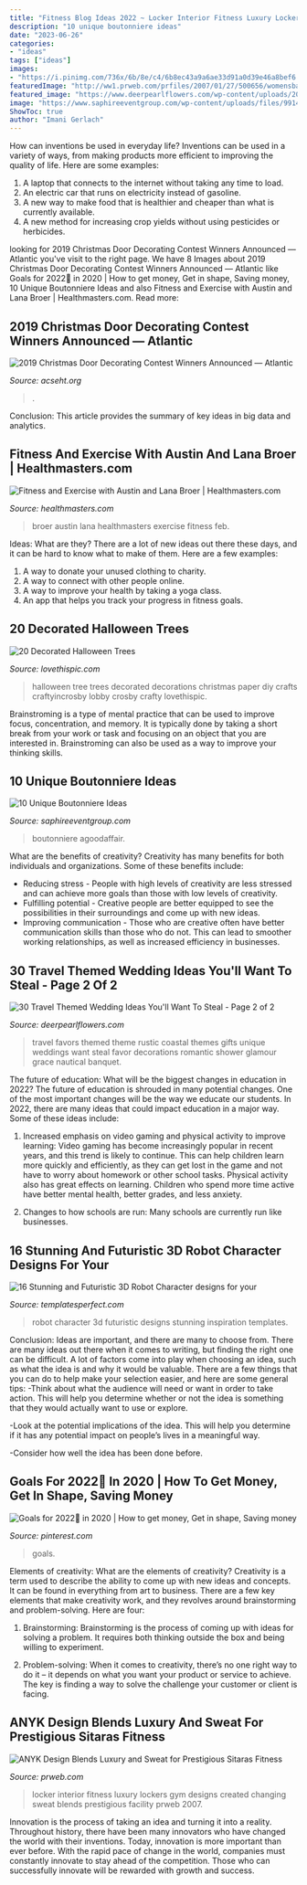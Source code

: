 ```yaml
---
title: "Fitness Blog Ideas 2022 ~ Locker Interior Fitness Luxury Lockers Gym Designs Created Changing Sweat Blends Prestigious Facility Prweb 2007"
description: "10 unique boutonniere ideas"
date: "2023-06-26"
categories:
- "ideas"
tags: ["ideas"]
images:
- "https://i.pinimg.com/736x/6b/8e/c4/6b8ec43a9a6ae33d91a0d39e46a8bef6.jpg"
featuredImage: "http://ww1.prweb.com/prfiles/2007/01/27/500656/womensbathsinks1.jpg"
featured_image: "https://www.deerpearlflowers.com/wp-content/uploads/2015/04/rustic-travel-themed-favors.jpg"
image: "https://www.saphireeventgroup.com/wp-content/uploads/files/9914/5694/2696/unique_boutonniere_3.jpg"
ShowToc: true
author: "Imani Gerlach"
---
```



How can inventions be used in everyday life?
Inventions can be used in a variety of ways, from making products more efficient to improving the quality of life. Here are some examples: 
1. A laptop that connects to the internet without taking any time to load. 
2. An electric car that runs on electricity instead of gasoline. 
3. A new way to make food that is healthier and cheaper than what is currently available. 
4. A new method for increasing crop yields without using pesticides or herbicides.

	

		
looking for 2019 Christmas Door Decorating Contest Winners Announced — Atlantic you've visit to the right page. We have 8 Images about 2019 Christmas Door Decorating Contest Winners Announced — Atlantic like Goals for 2022🥰 in 2020 | How to get money, Get in shape, Saving money, 10 Unique Boutonniere Ideas and also Fitness and Exercise with Austin and Lana Broer | Healthmasters.com. Read more:
		
    
## 2019 Christmas Door Decorating Contest Winners Announced — Atlantic

<img loading=lazy src="https://acseht.org/wp-content/uploads/2019/12/78939577_10157603603830053_4831572538502938624_o.jpg" onerror="this.onerror=null;this.src='https://tse3.mm.bing.net/th?id=OIP.WFmDxVv6bvW5sZVp0-M_PAHaJ4&amp;pid=15.1';" alt="2019 Christmas Door Decorating Contest Winners Announced — Atlantic">

_Source: acseht.org_

>. 

	

Conclusion:
This article provides the summary of key ideas in big data and analytics.

    
## Fitness And Exercise With Austin And Lana Broer | Healthmasters.com

<img loading=lazy src="https://healthmasters.com/sites/default/files/images/IMG_0682(6).jpg" onerror="this.onerror=null;this.src='https://tse2.mm.bing.net/th?id=OIP.crJ2_Jh6wHJFh99fnzc7nwHaJ4&amp;pid=15.1';" alt="Fitness and Exercise with Austin and Lana Broer | Healthmasters.com">

_Source: healthmasters.com_

>broer austin lana healthmasters exercise fitness feb. 

	

Ideas: What are they?
There are a lot of new ideas out there these days, and it can be hard to know what to make of them. Here are a few examples:
1. A way to donate your unused clothing to charity.
2. A way to connect with other people online.
3. A way to improve your health by taking a yoga class.
4. An app that helps you track your progress in fitness goals.

    
## 20 Decorated Halloween Trees

<img loading=lazy src="http://www.lovethispic.com/uploaded_images/blogs/20-Decorated-Halloween-Trees-11920-1.jpg" onerror="this.onerror=null;this.src='https://tse4.mm.bing.net/th?id=OIP.C08-0dBxRNxrPdIh4appcQHaKc&amp;pid=15.1';" alt="20 Decorated Halloween Trees">

_Source: lovethispic.com_

>halloween tree trees decorated decorations christmas paper diy crafts craftyincrosby lobby crosby crafty lovethispic. 

	

Brainstroming is a type of mental practice that can be used to improve focus, concentration, and memory. It is typically done by taking a short break from your work or task and focusing on an object that you are interested in. Brainstroming can also be used as a way to improve your thinking skills.

    
## 10 Unique Boutonniere Ideas

<img loading=lazy src="https://www.saphireeventgroup.com/wp-content/uploads/files/9914/5694/2696/unique_boutonniere_3.jpg" onerror="this.onerror=null;this.src='https://tse4.mm.bing.net/th?id=OIP.CBY4KTeCUICRGKHXm0OiVwAAAA&amp;pid=15.1';" alt="10 Unique Boutonniere Ideas">

_Source: saphireeventgroup.com_

>boutonniere agoodaffair. 

	

What are the benefits of creativity?
Creativity has many benefits for both individuals and organizations. Some of these benefits include: 
- Reducing stress - People with high levels of creativity are less stressed and can achieve more goals than those with low levels of creativity. 
- Fulfilling potential - Creative people are better equipped to see the possibilities in their surroundings and come up with new ideas. 
- Improving communication - Those who are creative often have better communication skills than those who do not. This can lead to smoother working relationships, as well as increased efficiency in businesses.

    
## 30 Travel Themed Wedding Ideas You&#039;ll Want To Steal - Page 2 Of 2

<img loading=lazy src="https://www.deerpearlflowers.com/wp-content/uploads/2015/04/rustic-travel-themed-favors.jpg" onerror="this.onerror=null;this.src='https://tse4.mm.bing.net/th?id=OIP.EtYxoTq8B8mLb1TD7a1snAHaLH&amp;pid=15.1';" alt="30 Travel Themed Wedding Ideas You&#039;ll Want To Steal - Page 2 of 2">

_Source: deerpearlflowers.com_

>travel favors themed theme rustic coastal themes gifts unique weddings want steal favor decorations romantic shower glamour grace nautical banquet. 

	

The future of education: What will be the biggest changes in education in 2022?
The future of education is shrouded in many potential changes. One of the most important changes will be the way we educate our students. In 2022, there are many ideas that could impact education in a major way. Some of these ideas include: 
1) Increased emphasis on video gaming and physical activity to improve learning: Video gaming has become increasingly popular in recent years, and this trend is likely to continue. This can help children learn more quickly and efficiently, as they can get lost in the game and not have to worry about homework or other school tasks. Physical activity also has great effects on learning. Children who spend more time active have better mental health, better grades, and less anxiety. 

2) Changes to how schools are run: Many schools are currently run like businesses.

    
## 16 Stunning And Futuristic 3D Robot Character Designs For Your

<img loading=lazy src="http://www.templatesperfect.com/wp-content/uploads/2013/09/2-3d-woman-robot-character-design.jpg" onerror="this.onerror=null;this.src='https://tse2.mm.bing.net/th?id=OIP.mMsVBOskhWTyK7w-yYO_ZgHaLJ&amp;pid=15.1';" alt="16 Stunning and Futuristic 3D Robot Character designs for your">

_Source: templatesperfect.com_

>robot character 3d futuristic designs stunning inspiration templates. 

	

Conclusion: Ideas are important, and there are many to choose from.
There are many ideas out there when it comes to writing, but finding the right one can be difficult. A lot of factors come into play when choosing an idea, such as what the idea is and why it would be valuable. There are a few things that you can do to help make your selection easier, and here are some general tips:
-Think about what the audience will need or want in order to take action. This will help you determine whether or not the idea is something that they would actually want to use or explore.

-Look at the potential implications of the idea. This will help you determine if it has any potential impact on people’s lives in a meaningful way.

-Consider how well the idea has been done before.

    
## Goals For 2022🥰 In 2020 | How To Get Money, Get In Shape, Saving Money

<img loading=lazy src="https://i.pinimg.com/736x/6b/8e/c4/6b8ec43a9a6ae33d91a0d39e46a8bef6.jpg" onerror="this.onerror=null;this.src='https://tse4.mm.bing.net/th?id=OIP.eUZ334-PfV9nbFI0a2YP4wHaNL&amp;pid=15.1';" alt="Goals for 2022🥰 in 2020 | How to get money, Get in shape, Saving money">

_Source: pinterest.com_

>goals. 

	

Elements of creativity: What are the elements of creativity?
Creativity is a term used to describe the ability to come up with new ideas and concepts. It can be found in everything from art to business. There are a few key elements that make creativity work, and they revolves around brainstorming and problem-solving. Here are four:
1. Brainstorming: Brainstorming is the process of coming up with ideas for solving a problem. It requires both thinking outside the box and being willing to experiment.

2. Problem-solving: When it comes to creativity, there’s no one right way to do it – it depends on what you want your product or service to achieve. The key is finding a way to solve the challenge your customer or client is facing.


    
## ANYK Design Blends Luxury And Sweat For Prestigious Sitaras Fitness

<img loading=lazy src="http://ww1.prweb.com/prfiles/2007/01/27/500656/womensbathsinks1.jpg" onerror="this.onerror=null;this.src='https://tse3.mm.bing.net/th?id=OIP.FaKTluXx4Ur72tOL014RHQHaE3&amp;pid=15.1';" alt="ANYK Design Blends Luxury and Sweat for Prestigious Sitaras Fitness">

_Source: prweb.com_

>locker interior fitness luxury lockers gym designs created changing sweat blends prestigious facility prweb 2007. 

	

Innovation is the process of taking an idea and turning it into a reality. Throughout history, there have been many innovators who have changed the world with their inventions. Today, innovation is more important than ever before. With the rapid pace of change in the world, companies must constantly innovate to stay ahead of the competition. Those who can successfully innovate will be rewarded with growth and success.

